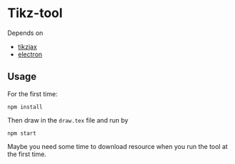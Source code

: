 Tikz-tool
==========

Depends on 
- [tikzjax](http://tikzjax.com) 
- [electron](https://www.electronjs.org)

## Usage
For the first time:
```
npm install
```

Then draw in the `draw.tex` file and run by
```
npm start
```
Maybe you need some time to download resource when you run the tool at the first time.